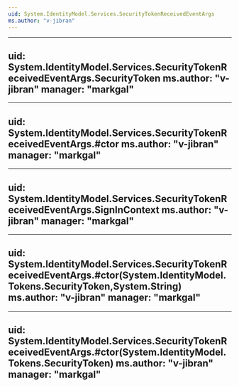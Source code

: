 ```yaml
---
uid: System.IdentityModel.Services.SecurityTokenReceivedEventArgs
ms.author: "v-jibran"
---
```


---
uid: System.IdentityModel.Services.SecurityTokenReceivedEventArgs.SecurityToken
ms.author: "v-jibran"
manager: "markgal"
---

---
uid: System.IdentityModel.Services.SecurityTokenReceivedEventArgs.#ctor
ms.author: "v-jibran"
manager: "markgal"
---

---
uid: System.IdentityModel.Services.SecurityTokenReceivedEventArgs.SignInContext
ms.author: "v-jibran"
manager: "markgal"
---

---
uid: System.IdentityModel.Services.SecurityTokenReceivedEventArgs.#ctor(System.IdentityModel.Tokens.SecurityToken,System.String)
ms.author: "v-jibran"
manager: "markgal"
---

---
uid: System.IdentityModel.Services.SecurityTokenReceivedEventArgs.#ctor(System.IdentityModel.Tokens.SecurityToken)
ms.author: "v-jibran"
manager: "markgal"
---
